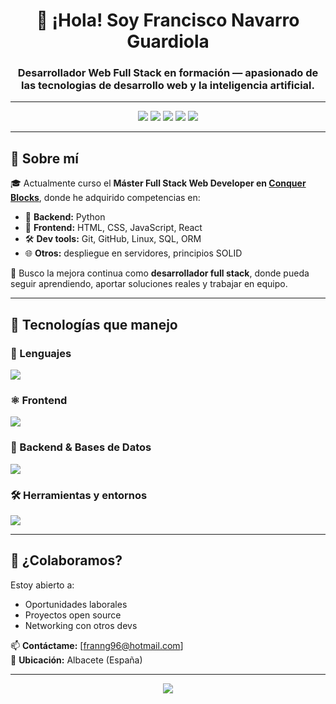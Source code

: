 <h1 align="center">👋 ¡Hola! Soy Francisco Navarro Guardiola</h1>
<h3 align="center">Desarrollador Web Full Stack en formación — apasionado de las tecnologias de desarrollo web y la inteligencia artificial.</h3>

---

<p align="center">
  <img src="https://img.shields.io/badge/Code-Python-blue?style=for-the-badge&logo=python&logoColor=white"/>
  <img src="https://img.shields.io/badge/Frontend-React%20%7C%20Vue%20%7C%20Angular-orange?style=for-the-badge&logo=react"/>
  <img src="https://img.shields.io/badge/Backend-Django%20%7C%20Node%20%7C%20Java%20%7C%20Go%20%7C%20Rust-green?style=for-the-badge&logo=django"/>
  <img src="https://img.shields.io/badge/Database-SQL%20%7C%20ORM-lightgrey?style=for-the-badge&logo=mysql"/>
  <img src="https://img.shields.io/badge/Tools-Git%20%7C%20Linux%20%7C%20Docker-black?style=for-the-badge&logo=git"/>
</p>

---

## 🧠 Sobre mí

🎓 Actualmente curso el **Máster Full Stack Web Developer en [Conquer Blocks](https://conquerblocks.com/)**, donde he adquirido competencias en:

- 🔧 **Backend:** Python
- 🎨 **Frontend:** HTML, CSS, JavaScript, React
- 🛠️ **Dev tools:** Git, GitHub, Linux, SQL, ORM
- 🌐 **Otros:** despliegue en servidores, principios SOLID

📍 Busco la mejora continua como **desarrollador full stack**, donde pueda seguir aprendiendo, aportar soluciones reales y trabajar en equipo.

---

## 🚀 Tecnologías que manejo

### 🧩 Lenguajes

<p>
  <img src="https://skillicons.dev/icons?i=python,js" />
</p>

### ⚛️ Frontend

<p>
  <img src="https://skillicons.dev/icons?i=html,css,react" />
</p>

### 🔗 Backend & Bases de Datos

<p>
  <img src="https://skillicons.dev/icons?i=django,mysql,postgres" />
</p>

### 🛠️ Herramientas y entornos

<p>
  <img src="https://skillicons.dev/icons?i=git,github,linux,vscode" />
</p>

---

## 🤝 ¿Colaboramos?

Estoy abierto a:

- Oportunidades laborales
- Proyectos open source
- Networking con otros devs

📫 **Contáctame:** [franng96@hotmail.com]  
📍 **Ubicación:** Albacete (España)

---

<p align="center">
  <img src="https://capsule-render.vercel.app/api?type=waving&color=gradient&height=100&section=footer"/>
</p>
